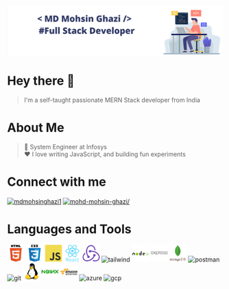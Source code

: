 ![](https://github.com/MDMohsinGhazi/MDMohsinGhazi/blob/main/Screenshot%202022-06-12%20174450.png?raw=true)

# Hey there 👋

> I'm a self-taught passionate MERN Stack developer from India

# About Me
>  💼 System Engineer at Infosys                                                                                                                                     
>  ❤️ I love writing JavaScript, and building fun experiments

<!-- Want to know more about me? Check out my portfolio. -->

<!-- Connect with me -->

# Connect with me
<p align="left">
<a href="https://twitter.com/mdmohsinghazi1" target="blank" ><img align="center" src="https://raw.githubusercontent.com/rahuldkjain/github-profile-readme-generator/master/src/images/icons/Social/twitter.svg" alt="mdmohsinghazi1" height="40" width="50" /></a>
<a href="https://linkedin.com/in/mohd-mohsin-ghazi/" target="blank"><img align="center" src="https://raw.githubusercontent.com/rahuldkjain/github-profile-readme-generator/master/src/images/icons/Social/linked-in-alt.svg" alt="mohd-mohsin-ghazi/" height="40" width="50" /></a>
</p>

<!-- Skils -->
# Languages and Tools

<p align="left" >  
<!--   html5 -->

<img src="https://raw.githubusercontent.com/devicons/devicon/master/icons/html5/html5-original-wordmark.svg" alt="html5" width="40" height="40"/> 

<!--   CSS3 -->
   <img src="https://raw.githubusercontent.com/devicons/devicon/master/icons/css3/css3-original-wordmark.svg" alt="css3" width="40" height="40"/>
    
<!--   JavaScript -->
<img src="https://raw.githubusercontent.com/devicons/devicon/master/icons/javascript/javascript-original.svg" alt="javascript" width="40" height="40"/> 
  
<!--   React   -->
   <img src="https://raw.githubusercontent.com/devicons/devicon/master/icons/react/react-original-wordmark.svg" alt="react" width="40" height="40"/>
  
<!--   Redux  -->
  <img src="https://raw.githubusercontent.com/devicons/devicon/master/icons/redux/redux-original.svg" alt="redux" width="40" height="40"/> 
  
<!--   Tailwind -->
   <img src="https://www.vectorlogo.zone/logos/tailwindcss/tailwindcss-icon.svg" alt="tailwind" width="40" height="40"/>
  
<!--   node -->
<img src="https://raw.githubusercontent.com/devicons/devicon/master/icons/nodejs/nodejs-original-wordmark.svg" alt="express" width="40" height="40"/>

<!-- express  -->
<img src="https://raw.githubusercontent.com/devicons/devicon/master/icons/express/express-original-wordmark.svg" alt="express" width="40" height="40"/>
  
  <!--   MongoDB -->
<img src="https://raw.githubusercontent.com/devicons/devicon/master/icons/mongodb/mongodb-original-wordmark.svg" alt="mongodb" width="40" height="40"/>

<!--   Postmam -->
<img src="https://www.vectorlogo.zone/logos/getpostman/getpostman-icon.svg" alt="postman" width="40" height="40"/> 
   
<!--   git -->
 <img src="https://www.vectorlogo.zone/logos/git-scm/git-scm-icon.svg" alt="git" width="40" height="40"/> 
  
<!--   Linux -->
<img src="https://raw.githubusercontent.com/devicons/devicon/master/icons/linux/linux-original.svg" alt="linux" width="40" height="40"/>
  
<!--   Nginx -->
<img src="https://raw.githubusercontent.com/devicons/devicon/master/icons/nginx/nginx-original.svg" alt="nginx" width="40" height="40"/>
    
<!--     Colud -->
 <img src="https://raw.githubusercontent.com/devicons/devicon/master/icons/amazonwebservices/amazonwebservices-original-wordmark.svg" alt="aws" width="40" height="40"/> 
 <img src="https://www.vectorlogo.zone/logos/microsoft_azure/microsoft_azure-icon.svg" alt="azure" width="40" height="40"/> 
 <img src="https://www.vectorlogo.zone/logos/google_cloud/google_cloud-icon.svg" alt="gcp" width="40" height="40" />
 </p>

